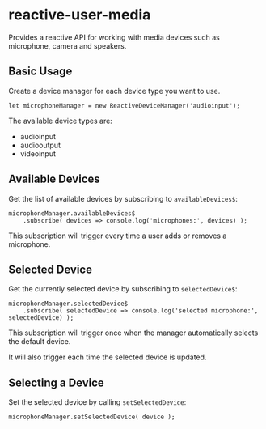 # reactive-user-media

Provides a reactive API for working with media devices such as microphone, camera and speakers.

## Basic Usage

Create a device manager for each device type you want to use.

```
let microphoneManager = new ReactiveDeviceManager('audioinput');

```

The available device types are: 

- audioinput
- audiooutput
- videoinput


## Available Devices

Get the list of available devices by subscribing to `availableDevices$`:

```
microphoneManager.availableDevices$
    .subscribe( devices => console.log('microphones:', devices) );
```

This subscription will trigger every time a user adds or removes a microphone.


## Selected Device

Get the currently selected device by subscribing to `selectedDevice$`:

```
microphoneManager.selectedDevice$
    .subscribe( selectedDevice => console.log('selected microphone:', selectedDevice) );
```

This subscription will trigger once when the manager automatically selects the default device.

It will also trigger each time the selected device is updated.


## Selecting a Device

Set the selected device by calling `setSelectedDevice`:

```
microphoneManager.setSelectedDevice( device );
```

